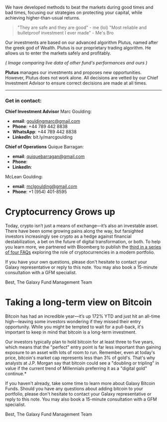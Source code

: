 

We have developed methods to beat the markets during good times and bad times, focusing our strategies on protecting your capital, while achieving higher-than-usual returns.

> "They are safe and they are good" - me (lol)
> "Most reliable and bulletproof investment I ever made" - Me's Bro

Our investments are based on our advanced algorithm Plutus, named after the greek god of Wealth.
 Plutus is our proprietary trading algorithm.
 He allows us to enter the markets safely and profitably.

_( Image comparing live data of other fund's performances and ours )_

__Plutus__ manages our investments and proposes new opportunities.
 However, Plutus does not work alone. All decisions are vetted by our Chief Investment Advisor to ensure correct decisions are made at all times.

---

### Get in contact:

__Chief Investment Advisor__ Marc Goulding:

- __email__: gouldingmarc@gmail.com
- __Phone__: +44 789 442 8838
- __WhatsApp__: +44 789 442 8838
- __LinkedIn__: bit.ly/marcgoulding

__Chief of Operations__ Quique Barragan:

- __email__: quiquebarragan@gmail.com
- __Phone__: 
- __LinkedIn__: 

McLean Goulding:

- __email__: mclgoulding@gmail.com
- __Phone__: +1 (954) 401-8595


# Cryptocurrency Grows up

Today, crypto isn’t just a means of exchange—it’s also an investable asset. There have been some growing pains along the way, but farsighted investors increasingly see crypto as a hedge against financial destabilization, a bet on the future of digital transformation, or both. To help you learn more, we partnered with Bloomberg to publish the [third in a series of four FAQs](https://sponsored.bloomberg.com/news/sponsors/features/galaxy-fund-management/cryptocurrency-grows-up/?adv=31474&prx_t=nkYGABKJIAYikPA) exploring the role of cryptocurrencies in a modern portfolio.

If you have your own questions, please don't hesitate to contact your Galaxy representative or reply to this note. You may also book a 15-minute consultation with a GFM specialist.

Best, 
The Galaxy Fund Management Team

# Taking a long-term view on Bitcoin

Bitcoin has had an incredible year—it’s up 172% YTD and just hit an all-time high—leaving some investors wondering if they missed their entry opportunity. While you might be tempted to wait for a pull-back, it's important to keep in mind that bitcoin is a long-term investment.

Our investors typically plan to hold bitcoin for at least three to five years, which means that the "perfect" entry point is far less important than gaining exposure to an asset with lots of room to run. Remember, even at today's price, bitcoin's market cap represents less than 3% of gold's. That's why analysts at J.P. Morgan say that bitcoin could see a "doubling or tripling" in value if the current trend of Millennials preferring it as a "digital gold" continue.* 

If you haven't already, take some time to learn more about Galaxy Bitcoin Funds. Should you have any questions about adding bitcoin to your portfolio, please don't hesitate to contact your Galaxy representative or reply to this note. You may also book a 15-minute consultation with a GFM specialist.

Best, 
The Galaxy Fund Management Team
